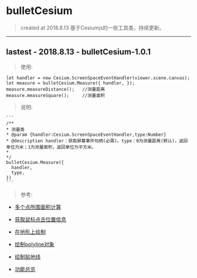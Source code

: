 # bulletCesium

> created at 2018.8.13
基于Cesiumjs的一些工具类，持续更新。

******

## lastest - 2018.8.13 - bulletCesium-1.0.1

 > 使用:
   
   ```
   let handler = new Cesium.ScreenSpaceEventHandler(viewer.scene.canvas);
   let measure = bulletCesium.Measure({ handler, });
   measure.measureDistance();   //测量距离
   measure.measureSquare();     //测量面积
   ```

 > 说明:

    ```
    /**
    * 测量类
    * @param {handler:Cesium.ScreenSpaceEventHandler,type:Number}
    * @description handler：获取屏幕事件句柄(必需)。type：0为测量距离(默认)，返回单位为米；1为测量面积，返回单位为平方米。
    *  
    */
    bulletCesium.Measure({
      handler,
      type,
    })
    ```

  > 参考:

  *   [多个点所围面积计算](https://www.mathopenref.com/coordpolygonarea.html "Area of a polygon (Coordinate Geometry)")
  
  *   [获取鼠标点击位置信息](https://blog.csdn.net/qq_40288344/article/details/79012572 "Cesium 获取鼠标当前位置的模型高度，地形高度，OSGB高度，及其经纬度。")
  
  *   [在地形上绘制](https://www.wangdunwen.com/archives/34/ "在高程/地形上标绘")
  
  *   [绘制polyline对象](https://blog.csdn.net/bretgui88/article/details/79076354 "Cesium在线绘制PolyLine折线")
  
  *   [绘制贴地线](http://cesium.xin/wordpress/archives/178 "cesium编程中级(五)贴地线")
  
  *   [功能总览](https://zhuanlan.zhihu.com/p/37236165 "cesium之地图贴地量算工具效果篇")

